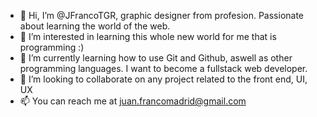 - 👋 Hi, I’m @JFrancoTGR, graphic designer from profesion. Passionate about learning the world of the web.
- 👀 I’m interested in learning this whole new world for me that is programming :)
- 🌱 I’m currently learning how to use Git and Github, aswell as other programming languages. I want to become a fullstack web developer.
- 💞️ I’m looking to collaborate on any project related to the front end, UI, UX
- 📫 You can reach me at juan.francomadrid@gmail.com

<!---
JFrancoTGR/JFrancoTGR is a ✨ special ✨ repository because its `README.md` (this file) appears on your GitHub profile.
You can click the Preview link to take a look at your changes.
--->
